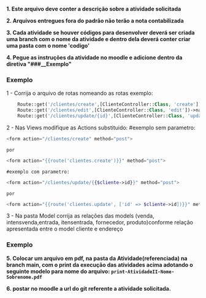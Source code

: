 **1. Este arquivo deve conter a descrição sobre a atividade solicitada**

**2. Arquivos entregues fora do padrão não terão a nota contabilizada**

**3. Cada atividade se houver códigos para desenvolver deverá ser
criada uma branch com o nome da atividade e dentro dela deverá conter criar uma pasta com o nome 'codigo'**

**4. Pegue as instruções da atividade no moodle e adicione dentro da diretiva "###__Exemplo"**

### Exemplo
   
1 - Corrija o arquivo de rotas nomeando as rotas exemplo:
```php
    Route::get('/clientes/create',[ClienteController::Class, 'create'])->name('clientes.create');
    Route::get('/clientes/edit',[ClienteController::Class, 'edit'])->name('clientes.edit');
    Route::get('/clientes/update/{id}',[ClienteController::Class, 'update'])->name('clientes.update');
```
2 -  Nas Views modifique as Actions substituido:
    #exemplo sem parametro:
```php
<form action="/clientes/create" method="post">
```
    por
```php
<form action="{{route('clientes.create')}}" method="post">
```
    #exemplo com parametro:
```php
<form action="/clientes/update/{{$cliente->id}}" method="post">
```
    por
```php
<form action="{{route('clientes.update', ['id' => $cliente->id])}}" method="post">
```

3 - Na pasta Model corrija as relações das models (venda, intensvenda,entrada, itensentrada, fornecedor, produto)conforme relação apresentada entre o model cliente e endereço
    
### Exemplo


**5. Colocar um arquivo em pdf, na pasta da Atividade(referenciada) na branch main, com o print da execução das atividades acima adotando o seguinte modelo para nome do arquivo: ```print-AtividadeII-Nome-Sobrenome.pdf```**

**6. postar no moodle a url do git referente a atividade solicitada.**

